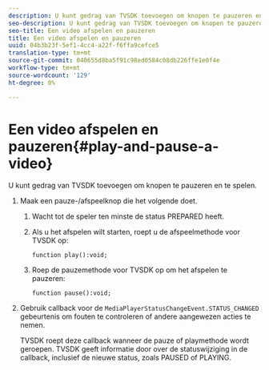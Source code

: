 ```yaml
---
description: U kunt gedrag van TVSDK toevoegen om knopen te pauzeren en te spelen.
seo-description: U kunt gedrag van TVSDK toevoegen om knopen te pauzeren en te spelen.
seo-title: Een video afspelen en pauzeren
title: Een video afspelen en pauzeren
uuid: 04b3b23f-5ef1-4cc4-a22f-f6ffa9cefce5
translation-type: tm+mt
source-git-commit: 040655d8ba5f91c98ed0584c08db226ffe1e0f4e
workflow-type: tm+mt
source-wordcount: '129'
ht-degree: 0%

---
```



# Een video afspelen en pauzeren{#play-and-pause-a-video}

U kunt gedrag van TVSDK toevoegen om knopen te pauzeren en te spelen.

1. Maak een pauze-/afspeelknop die het volgende doet.
   1. Wacht tot de speler ten minste de status PREPARED heeft.
   1. Als u het afspelen wilt starten, roept u de afspeelmethode voor TVSDK op:

      ```
      function play():void;
      ```

   1. Roep de pauzemethode voor TVSDK op om het afspelen te pauzeren:

      ```
      function pause():void;
      ```

1. Gebruik callback voor de `MediaPlayerStatusChangeEvent.STATUS_CHANGED` gebeurtenis om fouten te controleren of andere aangewezen acties te nemen.

   TVSDK roept deze callback wanneer de pauze of playmethode wordt geroepen. TVSDK geeft informatie door over de statuswijziging in de callback, inclusief de nieuwe status, zoals PAUSED of PLAYING.
